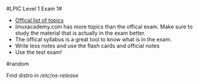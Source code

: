 #LPIC Level 1 Exam 1#

* [Offical list of topics](https://www.lpi.org/study-resources/lpic-1-101-exam-objectives/)
* linuxacademy.com has more topics than the offical exam. Make sure to study the material that is actually in the exam better.
* The offical syllabus is a great tool to know what is in the exam.
* Write less notes and use the flash cards and official notes
* Use the test exam!

#random

Find distro in */etc/os-release*
